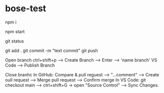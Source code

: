 # bose-test

npm i 

npm start


git status

git add .
git commit -m "text commit"
git push

Open branch
ctrl+shift+p --> Create Branch --> Enter --> 'name branch'
VS Code --> Publish Branch

Close branhc 
In GitHub: Compare & pull reguest --> "...comment" --> Create oull request --> Merge pull request --> Confirm merge
In VS Code: git checkout main --> ctrl+shift+G -> open "Source Control" --> Sync Changes.